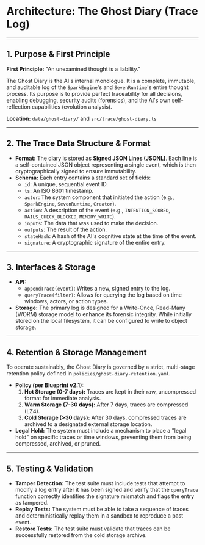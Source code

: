 # Architecture: The Ghost Diary (Trace Log)

---

## 1. Purpose & First Principle

**First Principle:** "An unexamined thought is a liability."

The Ghost Diary is the AI's internal monologue. It is a complete, immutable, and auditable log of the `SparkEngine`'s and `SevenRuntime`'s entire thought process. Its purpose is to provide perfect traceability for all decisions, enabling debugging, security audits (forensics), and the AI's own self-reflection capabilities (evolution analysis).

**Location:** `data/ghost-diary/` and `src/trace/ghost-diary.ts`

---

## 2. The Trace Data Structure & Format

*   **Format:** The diary is stored as **Signed JSON Lines (JSONL)**. Each line is a self-contained JSON object representing a single event, which is then cryptographically signed to ensure immutability.
*   **Schema:** Each entry contains a standard set of fields:
    *   `id`: A unique, sequential event ID.
    *   `ts`: An ISO 8601 timestamp.
    *   `actor`: The system component that initiated the action (e.g., `SparkEngine`, `SevenRuntime`, `Creator`).
    *   `action`: A description of the event (e.g., `INTENTION_SCORED`, `RAILS_CHECK_BLOCKED`, `MEMORY_WRITE`).
    *   `inputs`: The data that was used to make the decision.
    *   `outputs`: The result of the action.
    *   `stateHash`: A hash of the AI's cognitive state at the time of the event.
    *   `signature`: A cryptographic signature of the entire entry.

---

## 3. Interfaces & Storage

*   **API:**
    *   `appendTrace(event)`: Writes a new, signed entry to the log.
    *   `queryTrace(filter)`: Allows for querying the log based on time windows, actors, or action types.
*   **Storage:** The primary log is designed for a Write-Once, Read-Many (WORM) storage model to enhance its forensic integrity. While initially stored on the local filesystem, it can be configured to write to object storage.

---

## 4. Retention & Storage Management

To operate sustainably, the Ghost Diary is governed by a strict, multi-stage retention policy defined in `policies/ghost-diary-retention.yaml`.

*   **Policy (per Blueprint v2.1):**
    1.  **Hot Storage (0-7 days):** Traces are kept in their raw, uncompressed format for immediate analysis.
    2.  **Warm Storage (7-30 days):** After 7 days, traces are compressed (LZ4).
    3.  **Cold Storage (>30 days):** After 30 days, compressed traces are archived to a designated external storage location.
*   **Legal Hold:** The system must include a mechanism to place a "legal hold" on specific traces or time windows, preventing them from being compressed, archived, or pruned.

---

## 5. Testing & Validation

*   **Tamper Detection:** The test suite must include tests that attempt to modify a log entry after it has been signed and verify that the `queryTrace` function correctly identifies the signature mismatch and flags the entry as tampered.
*   **Replay Tests:** The system must be able to take a sequence of traces and deterministically replay them in a sandbox to reproduce a past event.
*   **Restore Tests:** The test suite must validate that traces can be successfully restored from the cold storage archive.
